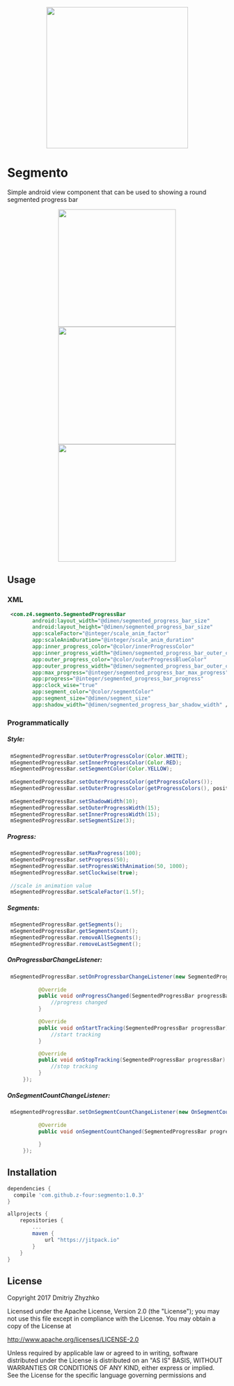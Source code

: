 <p align="center"> 
  <img height="325px" src="/images/logo.png">
</p>

# Segmento
Simple android view component that can be used to showing a round segmented progress bar

<p align="center">
  <img width="270px" src="/images/size.gif">
  <img width="270px" src="/images/remove.gif">
  <img width="270px" src="/images/shadow.gif">
</p>

## Usage

### XML

```xml
 <com.z4.segmento.SegmentedProgressBar
        android:layout_width="@dimen/segmented_progress_bar_size"
        android:layout_height="@dimen/segmented_progress_bar_size"
        app:scaleFactor="@integer/scale_anim_factor"
        app:scaleAnimDuration="@integer/scale_anim_duration"
        app:inner_progress_color="@color/innerProgressColor"
        app:inner_progress_width="@dimen/segmented_progress_bar_outer_circle_width"
        app:outer_progress_color="@color/outerProgressBlueColor"
        app:outer_progress_width="@dimen/segmented_progress_bar_outer_circle_width"
        app:max_progress="@integer/segmented_progress_bar_max_progress"
        app:progress="@integer/segmented_progress_bar_progress"
        app:clock_wise="true"
        app:segment_color="@color/segmentColor"
        app:segment_size="@dimen/segment_size"
        app:shadow_width="@dimen/segmented_progress_bar_shadow_width" />
```

### Programmatically
##### Style:

```java
 mSegmentedProgressBar.setOuterProgressColor(Color.WHITE);
 mSegmentedProgressBar.setInnerProgressColor(Color.RED);
 mSegmentedProgressBar.setSegmentColor(Color.YELLOW);
  
 mSegmentedProgressBar.setOuterProgressColor(getProgressColors());
 mSegmentedProgressBar.setOuterProgressColor(getProgressColors(), positions);
 
 mSegmentedProgressBar.setShadowWidth(10);
 mSegmentedProgressBar.setOuterProgressWidth(15);
 mSegmentedProgressBar.setInnerProgressWidth(15);
 mSegmentedProgressBar.setSegmentSize(3);
```

##### Progress:

```java
 mSegmentedProgressBar.setMaxProgress(100);
 mSegmentedProgressBar.setProgress(50);
 mSegmentedProgressBar.setProgressWithAnimation(50, 1000);
 mSegmentedProgressBar.setClockwise(true);
 
 //scale in animation value
 mSegmentedProgressBar.setScaleFactor(1.5f);
```

##### Segments:

```java
 mSegmentedProgressBar.getSegments();
 mSegmentedProgressBar.getSegmentsCount();
 mSegmentedProgressBar.removeAllSegments();
 mSegmentedProgressBar.removeLastSegment();
```

##### OnProgressbarChangeListener:

```java
 mSegmentedProgressBar.setOnProgressbarChangeListener(new SegmentedProgressBar.OnProgressbarChangeListener() {
            
          @Override
          public void onProgressChanged(SegmentedProgressBar progressBar, float progress) {
              //progress changed
          }

          @Override
          public void onStartTracking(SegmentedProgressBar progressBar) {
              //start tracking
          }

          @Override
          public void onStopTracking(SegmentedProgressBar progressBar) {
              //stop tracking
          }
     });
```
##### OnSegmentCountChangeListener:

```java
 mSegmentedProgressBar.setOnSegmentCountChangeListener(new OnSegmentCountChangedListener() {
            
          @Override
          public void onSegmentCountChanged(SegmentedProgressBar progressBar, int segmentCount) {
                
          }
     });
```
Installation
--------

```groovy
dependencies {
  compile 'com.github.z-four:segmento:1.0.3'
}
```

```groovy
allprojects {
    repositories {
        ...
        maven {
            url "https://jitpack.io"
        }
    }
}
```

License
-------

Copyright 2017 Dmitriy Zhyzhko

Licensed under the Apache License, Version 2.0 (the "License");
you may not use this file except in compliance with the License.
You may obtain a copy of the License at

http://www.apache.org/licenses/LICENSE-2.0

Unless required by applicable law or agreed to in writing, software
distributed under the License is distributed on an "AS IS" BASIS,
WITHOUT WARRANTIES OR CONDITIONS OF ANY KIND, either express or implied.
See the License for the specific language governing permissions and
